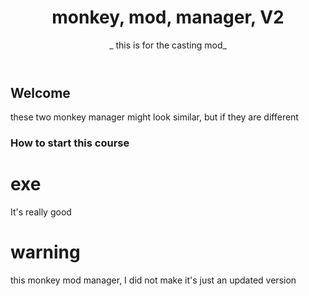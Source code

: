<header>

<!--
  <<< Author notes: Course header >>>
  Include a 1280×640 image, course title in sentence case, and a concise description in emphasis.
  In your repository settings: enable template repository, add your 1280×640 social image, auto delete head branches.
  Add your open source license, GitHub uses MIT license.
-->

# monkey, mod, manager, V2

_ this is for the casting mod_

</header>

<!--
  <<< Author notes: Course start >>>
  Include start button, a note about Actions minutes,
  and tell the learner why they should take the course.
-->

## Welcome

these two monkey manager might look similar, but if they are different

### How to start this course

<!-- For start course, run in JavaScript:
'https://github.com/new?' + new URLSearchParams({
  template_owner: 'skills',
  template_name: 'github-pages',
  owner: '@me',
  name: 'skills-github-pages',
  description: 'My clone repository',
  visibility: 'public',
}).toString()
-->

# exe

It's really good

</header>

<!--
  <<< Author notes: Course start >>>
  Include start button, a note about Actions minutes,
  and tell the learner why they should take the course.
-->
# warning

this monkey mod manager, I did not make it's just an updated version

</header>

<!--
  <<< Author notes: Course start >>>
  Include start button, a note about Actions minutes,
  and tell the learner why they should take the course.
-->
